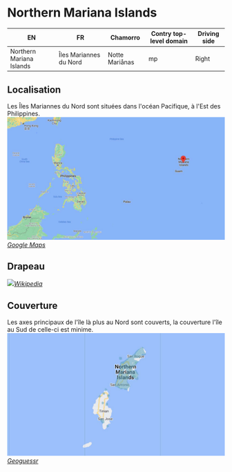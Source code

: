 # Northern Mariana Islands

EN | FR | Chamorro | Contry top-level domain | Driving side
--- | --- | --- | --- | ---
Northern Mariana Islands | Îles Mariannes du Nord | Notte Mariånas  | mp | Right

## Localisation

Les Îles Mariannes du Nord sont situées dans l'océan Pacifique, à l'Est des Philippines.  
<img src="src/mp001.jpg" width="640">
*[Google Maps](https://www.google.com/maps)*

## Drapeau

<img src="https://upload.wikimedia.org/wikipedia/commons/thumb/e/e0/Flag_of_the_Northern_Mariana_Islands.svg/1920px-Flag_of_the_Northern_Mariana_Islands.svg.png" width="640">*[Wikipedia](https://en.wikipedia.org/wiki/Northern_Mariana_Islands)*

## Couverture

Les axes principaux de l'île là plus au Nord sont couverts, la couverture l'île au Sud de celle-ci est minime.
<img src="src/mp002.jpg" width="640">
*[Geoguessr](https://www.geoguessr.com/)*
